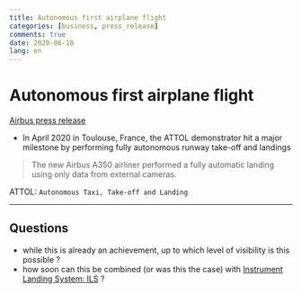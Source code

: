 ```yaml
---
title: Autonomous first airplane flight
categories: [business, press_release]
comments: true
date: 2020-06-18
lang: en
---
```


# Autonomous first airplane flight
[Airbus press release](https://acubed.airbus.com/blog/acubed/closed-loop-autonomous-flight-milestone-video/)
[](https://freenews.live/airbus-a350-makes-a-fully-automatic-landing-as-part-of-the-attol-program/)

* In April 2020 in Toulouse, France, the ATTOL demonstrator hit a major milestone by performing fully autonomous runway take-off and landings
> The new Airbus A350 airliner performed a fully automatic landing using only data from external cameras.

ATTOL: `Autonomous Taxi, Take-off and Landing`

---

## Questions

* while this is already an achievement, up to which level of visibility is this possible ?
* how soon can this be combined (or was this the case) with [Instrument Landing System: ILS](https://en.wikipedia.org/wiki/Instrument_landing_system) ?
